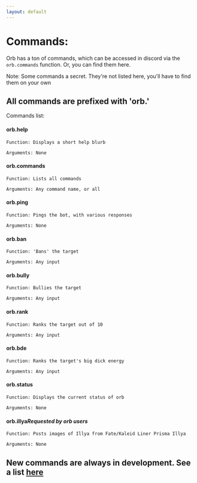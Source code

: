 ```yaml
---
layout: default
---
```


# Commands:
Orb has a ton of commands, which can be accessed in discord via the `orb.commands` function. Or, you can find them here.

Note: Some commands a secret. They're not listed here, you'll have to find them on your own

## All commands are prefixed with 'orb.'
Commands list:

#### orb.**help**

`Function: Displays a short help blurb`

`Arguments: None`

#### orb.**commands**

`Function: Lists all commands`

`Arguments: Any command name, or all`

#### orb.**ping**

`Function: Pings the bot, with various responses`

`Arguments: None`

#### orb.**ban**

`Function: 'Bans' the target`

`Arguments: Any input`

#### orb.**bully**

`Function: Bullies the target`

`Arguments: Any input`

#### orb.**rank**

`Function: Ranks the target out of 10`

`Arguments: Any input`

#### orb.**bde**

`Function: Ranks the target's big dick energy`

`Arguments: Any input`

#### orb.**status**

`Function: Displays the current status of orb`

`Arguments: None`

#### orb.**illya***Requested by orb users*

`Function: Posts images of Illya from Fate/Kaleid Liner Prisma Illya`

`Arguments: None`

## New commands are always in development. See a list [here](comingsoon.md)